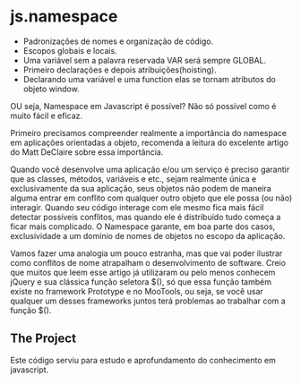 # js.namespace

 - Padronizações de nomes e organização de código.
 - Escopos globais e locais.
 - Uma variável sem a palavra reservada VAR será sempre GLOBAL.
 - Primeiro declarações e depois atribuições(hoisting).
 - Declarando uma variável e uma function elas se tornam atributos do objeto window.

OU seja, Namespace em Javascript é possível? Não só possível como é muito fácil e eficaz.  

Primeiro precisamos compreender realmente a importância do namespace em aplicações orientadas a objeto, recomenda a leitura do excelente artigo do Matt DeClaire sobre essa importância.

Quando você desenvolve uma aplicação e/ou um serviço é preciso garantir que as classes, métodos, variáveis e etc., sejam realmente única e exclusivamente da sua aplicação, seus objetos não podem de maneira alguma entrar em conflito com qualquer outro objeto que ele possa (ou não) interagir.  Quando seu código interage com ele mesmo fica mais fácil detectar possíveis conflitos, mas quando ele é distribuído tudo começa a ficar mais complicado. O Namespace garante, em boa parte dos casos, exclusividade a um domínio de nomes de objetos no escopo da aplicação.

Vamos fazer uma analogia um pouco estranha, mas que vai poder ilustrar como conflitos de nome atrapalham o desenvolvimento de software. Creio que muitos que leem esse artigo já utilizaram ou pelo menos conhecem jQuery e sua clássica função seletora $(), só que essa função também existe no framework Prototype e no MooTools, ou seja, se você usar qualquer um desses frameworks juntos terá problemas ao trabalhar com a função $().

## The Project

Este código serviu para estudo e aprofundamento do conhecimento em javascript.
